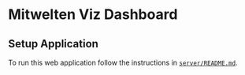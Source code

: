 # Mitwelten Viz Dashboard

## Setup Application
To run this web application follow the instructions in [`server/README.md`](./server#readme).
